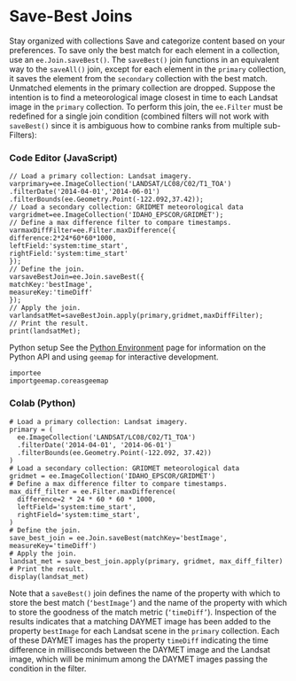  
#  Save-Best Joins
Stay organized with collections  Save and categorize content based on your preferences. 
To save only the best match for each element in a collection, use an `ee.Join.saveBest()`. The `saveBest()` join functions in an equivalent way to the `saveAll()` join, except for each element in the `primary` collection, it saves the element from the `secondary` collection with the best match. Unmatched elements in the primary collection are dropped. Suppose the intention is to find a meteorological image closest in time to each Landsat image in the `primary` collection. To perform this join, the `ee.Filter` must be redefined for a single join condition (combined filters will not work with `saveBest()` since it is ambiguous how to combine ranks from multiple sub-Filters):
### Code Editor (JavaScript)
```
// Load a primary collection: Landsat imagery.
varprimary=ee.ImageCollection('LANDSAT/LC08/C02/T1_TOA')
.filterDate('2014-04-01','2014-06-01')
.filterBounds(ee.Geometry.Point(-122.092,37.42));
// Load a secondary collection: GRIDMET meteorological data
vargridmet=ee.ImageCollection('IDAHO_EPSCOR/GRIDMET');
// Define a max difference filter to compare timestamps.
varmaxDiffFilter=ee.Filter.maxDifference({
difference:2*24*60*60*1000,
leftField:'system:time_start',
rightField:'system:time_start'
});
// Define the join.
varsaveBestJoin=ee.Join.saveBest({
matchKey:'bestImage',
measureKey:'timeDiff'
});
// Apply the join.
varlandsatMet=saveBestJoin.apply(primary,gridmet,maxDiffFilter);
// Print the result.
print(landsatMet);
```

Python setup
See the [ Python Environment](https://developers.google.com/earth-engine/guides/python_install) page for information on the Python API and using `geemap` for interactive development.
```
importee
importgeemap.coreasgeemap
```

### Colab (Python)
```
# Load a primary collection: Landsat imagery.
primary = (
  ee.ImageCollection('LANDSAT/LC08/C02/T1_TOA')
  .filterDate('2014-04-01', '2014-06-01')
  .filterBounds(ee.Geometry.Point(-122.092, 37.42))
)
# Load a secondary collection: GRIDMET meteorological data
gridmet = ee.ImageCollection('IDAHO_EPSCOR/GRIDMET')
# Define a max difference filter to compare timestamps.
max_diff_filter = ee.Filter.maxDifference(
  difference=2 * 24 * 60 * 60 * 1000,
  leftField='system:time_start',
  rightField='system:time_start',
)
# Define the join.
save_best_join = ee.Join.saveBest(matchKey='bestImage', measureKey='timeDiff')
# Apply the join.
landsat_met = save_best_join.apply(primary, gridmet, max_diff_filter)
# Print the result.
display(landsat_met)
```

Note that a `saveBest()` join defines the name of the property with which to store the best match (`‘bestImage’`) and the name of the property with which to store the goodness of the match metric (`‘timeDiff’`). Inspection of the results indicates that a matching DAYMET image has been added to the property `bestImage` for each Landsat scene in the `primary` collection. Each of these DAYMET images has the property `timeDiff` indicating the time difference in milliseconds between the DAYMET image and the Landsat image, which will be minimum among the DAYMET images passing the condition in the filter.
